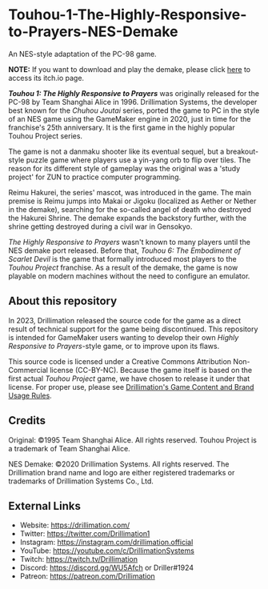# Touhou-1-The-Highly-Responsive-to-Prayers-NES-Demake
An NES-style adaptation of the PC-98 game. 

**NOTE:** If you want to download and play the demake, please click [here](https://drillimation.itch.io/touhou-1-the-highly-responsive-to-prayers) to access its itch.io page.

***Touhou 1: The Highly Responsive to Prayers*** was originally released for the PC-98 by Team Shanghai Alice in 1996. Drillimation Systems, the developer best known for the *Chuhou Joutai* series, ported the game to PC in the style of an NES game using the GameMaker engine in 2020, just in time for the franchise's 25th anniversary. It is the first game in the highly popular Touhou Project series.

The game is not a danmaku shooter like its eventual sequel, but a breakout-style puzzle game where players use a yin-yang orb to flip over tiles. The reason for its different style of gameplay was the original was a 'study project' for ZUN to practice computer programming.

Reimu Hakurei, the series' mascot, was introduced in the game. The main premise is Reimu jumps into Makai or Jigoku (localized as Aether or Nether in the demake), searching for the so-called angel of death who destroyed the Hakurei Shrine. The demake expands the backstory further, with the shrine getting destroyed during a civil war in Gensokyo.

*The Highly Responsive to Prayers* wasn't known to many players until the NES demake port released. Before that, *Touhou 6: The Embodiment of Scarlet Devil* is the game that formally introduced most players to the *Touhou Project* franchise. As a result of the demake, the game is now playable on modern machines without the need to configure an emulator.

## About this repository
In 2023, Drillimation released the source code for the game as a direct result of technical support for the game being discontinued. This repository is intended for GameMaker users wanting to develop their own *Highly Responsive to Prayers*-style game, or to improve upon its flaws.

This source code is licensed under a Creative Commons Attribution Non-Commercial license (CC-BY-NC). Because the game itself is based on the first actual *Touhou Project* game, we have chosen to release it under that license. For proper use, please see [Drillimation's Game Content and Brand Usage Rules](https://drillimation.com/game-content-and-brand-usage-rules).

## Credits
Original:
©1995 Team Shanghai Alice. All rights reserved. Touhou Project is a trademark of Team Shanghai Alice.

NES Demake:
©2020 Drillimation Systems. All rights reserved. The Drillimation brand name and logo are either registered trademarks or trademarks of Drillimation Systems Co., Ltd.

## External Links
* Website: https://drillimation.com/
* Twitter: https://twitter.com/Drillimation1
* Instagram: https://instagram.com/drillimation.official
* YouTube: https://youtube.com/c/DrillimationSystems
* Twitch: https://twitch.tv/Drillimation
* Discord: https://discord.gg/WU5Afch or Driller#1924
* Patreon: https://patreon.com/Drillimation
